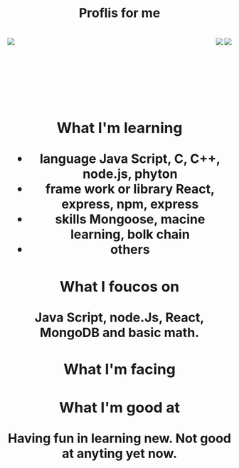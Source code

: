 <center> <h1> Proflis for me <h1> <center>
<div>
 <a href = "https://github.com/anuraghazra/github-readme-stats">
  <img align = 'left' src ="https://github-readme-stats.vercel.app/api?username=jang-chinseok">
 </a>
<a href='https://solved.ac/jcs000729'>
<img align='right' src="http://mazassumnida.wtf/api/v2/generate_badge?boj=jcs000729">
</a>
  <img align='right' src= "https://img.shields.io/badge/-Learning%20Algorithms-brightgreen">
</div>
<br><br><br><br>
  
  
  
### What I'm learning
- language 
  Java Script, C, C++, node.js, phyton
- frame work or library
  React, express, npm, express
- skills
  Mongoose, macine learning, bolk chain
- others
  

### What I foucos on
  Java Script, node.Js, React, MongoDB
  and basic math.
  
  
### What I'm facing

  
### What I'm good at
Having fun in learning new.
Not good at anyting yet now.
  

